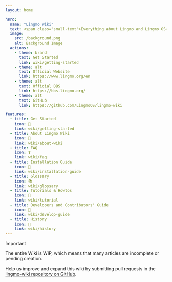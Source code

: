 ```yaml
---
layout: home

hero:
  name: "Lingmo Wiki"
  text: <span class="small-text">Everything about Lingmo and Lingmo OS</span>
  image:
    src: /background.png
    alt: Background Image
  actions:
    - theme: brand
      text: Get Started
      link: wiki/getting-started
    - theme: alt
      text: Official Website
      link: https://www.lingmo.org/en
    - theme: alt
      text: Official BBS
      link: https://bbs.lingmo.org/
    - theme: alt
      text: GitHub
      link: https://github.com/LingmoOS/lingmo-wiki

features:
  - title: Get Started
    icon: 🚀
    link: wiki/getting-started
  - title: About Lingmo Wiki
    icon: 📕
    link: wiki/about-wiki
  - title: FAQ
    icon: ❓
    link: wiki/faq
  - title: Installation Guide
    icon: 💾
    link: wiki/installation-guide
  - title: Glossary
    icon: 📚
    link: wiki/glossary
  - title: Tutorials & Howtos
    icon: 📝
    link: wiki/tutorial
  - title: Developers and Contributors' Guide
    icon: 🌱
    link: wiki/develop-guide
  - title: History
    icon: 📖
    link: wiki/history
---
```

> [!Important]
> The entire Wiki is WIP, which means that many articles are incomplete or pending creation.
>
> Help us improve and expand this wiki by submitting pull requests in the [lingmo-wiki repository on GitHub](https://github.com/LingmoOS/lingmo-wiki).
